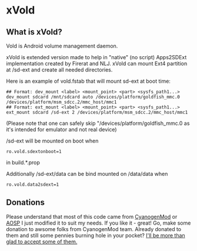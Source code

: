 xVold
=======

What is  xVold?
----------------
Vold is Android volume management daemon.

xVold is extended version made to help in "native" (no script) Apps2SDExt implementation
created by Firerat and NLJ. xVold can mount Ext4 partition at /sd-ext and create all needed
directories.

Here is an example of vold.fstab that will mount sd-ext at boot time:

    ## Format: dev_mount <label> <mount_point> <part> <sysfs_path1...> 
    dev_mount sdcard /mnt/sdcard auto /devices/platform/goldfish_mmc.0 /devices/platform/msm_sdcc.2/mmc_host/mmc1
    ## Format: ext_mount <label> <mount_point> <part> <sysfs_path1...> 
    ext_mount sdcard /sd-ext 2 /devices/platform/msm_sdcc.2/mmc_host/mmc1

(Please note that one can safely skip "/devices/platform/goldfish_mmc.0 as it's intended for emulator and not real device)

/sd-ext will be mounted on boot when

    ro.vold.sdextonboot=1

in build.*.prop

Additionally /sd-ext/data can be bind mounted on /data/data when

    ro.vold.data2sdext=1


Donations
-----------
Please understand that most of this code came from [CyanogenMod](http://www.cyanogenmod.com) or [AOSP](http://source.android.com/) I just modified it to suit my needs. If you like it - great! Go, make some donation to awsome folks from CyanogenMod team.
Already donated to them and still some pennies burning hole in your pocket? [I'll be more than glad to accept some of them.](https://www.paypal.com/cgi-bin/webscr?cmd=_donations&business=robert%40plukwa%2enet&lc=US&item_number=Android&currency_code=PLN&bn=PP%2dDonationsBF%3abtn_donate_SM%2egif%3aNonHosted)
